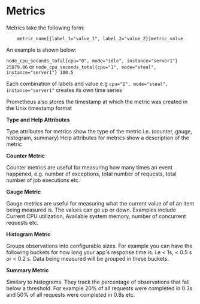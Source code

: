 # Metrics

Metrics take the following form:

```
    metric_name[{label_1="value_1", label_2="value_2}]metric_value
```

An example is shown below:

`node_cpu_seconds_total{cpu="0", mode="idle", instance="server1"} 25879.86` or 
`node_cpu_seconds_total{cpu="1", mode="steal", instance="server1"} 100.5`

Each combination of labels and value e.g `cpu="1", mode="steal", instance="server1"` creates its own time series

Prometheus also stores the timestamp at which the metric was created in the Unix timestamp format

**Type and Help Attributes**

Type attributes for metrics show the type of the metric i.e. (counter, gauge, histogram, summary)
Help attributes for metrics show a description of the metric

**Counter Metric**

Counter metrics are useful for measuring how many times an event happened, e.g. number of exceptions, total number of requests, total number of job executions etc.

**Gauge Metric**

Gauge metrics are useful for measuring what the current value of of an item being measured is. The values can go up or down. Examples include Current CPU utilization, Available system memory, number of concurrent requests etc.

**Histogram Metric**

Groups observations into configurable sizes. For example you can have the following buckets for how long your app's response time is. i.e < 1s, < 0.5 s or < 0.2 s. Data being measured will be grouped in these buckets.

**Summary Metric**

Similary to histograms. They track the percentage of observations that fall below a threshold. For example 20% of all requests were completed in 0.3s and 50% of all requests were completed in 0.8s etc.

